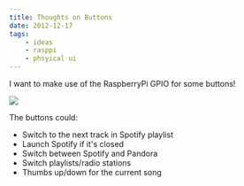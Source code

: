 ```yaml
---
title: Thoughts on Buttons
date: 2012-12-17
tags:
    - ideas
    - rasppi
    - phsyical ui
---
```


I want to make use of the RaspberryPi GPIO for some buttons!

![](/pictures/2012/colored-buttons/medium.jpg)

The buttons could:

* Switch to the next track in Spotify playlist
* Launch Spotify if it's closed
* Switch between Spotify and Pandora
* Switch playlists/radio stations
* Thumbs up/down for the current song